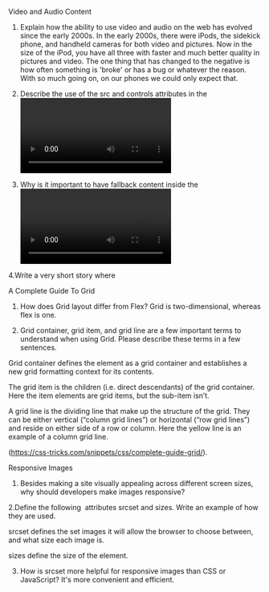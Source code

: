 Video and Audio Content

1. Explain how the ability to use video and audio on the web has evolved since the early 2000s.
In the early 2000s, there were iPods, the sidekick phone, and handheld cameras for both video and pictures. Now in the size of the iPod, you have all three with faster and much better quality in pictures and video. The one thing that has changed to the negative is how often something is 'broke' or has a bug or whatever the reason. With so much going on, on our phones we could only expect that.

2. Describe the use of the src and controls attributes in the <video> element.
src is for the source (location) of the file. Controls attribute adds controls for the video.

3. Why is it important to have fallback content inside the <video> element?
Fallback content is important because it provides a link to the video if the URL fails.

4.Write a very short story where <audio> and <video> are characters.
Once upon a time, there was a lonely video that couldn't speak. There was also a lonely audio who couldn't see. One day they met and together they could see and speak. The End.

A Complete Guide To Grid

1. How does Grid layout differ from Flex?
Grid is two-dimensional, whereas flex is one.

2. Grid container, grid item, and grid line are a few important terms to understand when using Grid. Please describe these terms in a few sentences.

Grid container defines the element as a grid container and establishes a new grid formatting context for its contents.

The grid item is the children (i.e. direct descendants) of the grid container. Here the item elements are grid items, but the sub-item isn’t.

A grid line is the dividing line that make up the structure of the grid. They can be either vertical (“column grid lines”) or horizontal (“row grid lines”) and reside on either side of a row or column. Here the yellow line is an example of a column grid line.

(<https://css-tricks.com/snippets/css/complete-guide-grid/>).

Responsive Images

1. Besides making a site visually appealing across different screen sizes, why should developers make images responsive?

2.Define the following <img> attributes srcset and sizes. Write an example of how they are used.

srcset defines the set images it will allow the browser to choose between, and what size each image is.

sizes define the size of the element.

3. How is srcset more helpful for responsive images than CSS or JavaScript?
It's more convenient and efficient.

